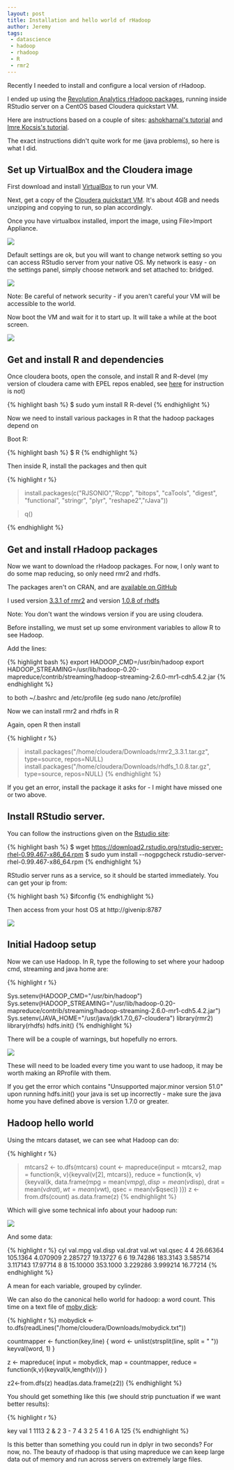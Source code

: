 ```yaml
---
layout: post
title: Installation and hello world of rHadoop
author: Jeremy
tags:
 - datascience
 - hadoop
 - rhadoop
 - R
 - rmr2
---
```


Recently I needed to install and configure a local version of rHadoop.

I ended up using the [Revolution Analytics rHadoop packages](https://github.com/RevolutionAnalytics/RHadoop/wiki),
running inside RStudio server on a CentOS based Cloudera quickstart VM.


Here are instructions based on a couple of sites: [ashokharnal's tutorial](https://ashokharnal.wordpress.com/2014/01/16/installing-r-rhadoop-and-rstudio-over-cloudera-hadoop-ecosystem-revised/)
and [Imre Kocsis's tutorial](http://home.mit.bme.hu/~ikocsis/notes/2013/10/28/rhadoop-sandbox-with-the-cloudera-quickstart-vm/).

The exact instructions didn't quite work for me (java problems), so here is what I did.

## Set up VirtualBox and the Cloudera image

First download and install [VirtualBox](https://www.virtualbox.org/) to run your VM.

Next, get a copy of the [Cloudera quickstart VM](http://www.cloudera.com/content/cloudera/en/downloads/quickstart_vms/cdh-5-4-x.html).
It's about 4GB and needs unzipping and copying to run, so plan accordingly.

Once you have virtualbox installed, import the image, using File>Import Appliance.

![](/assets/rhadooppost/import.png)

Default settings are ok, but you will want to change network setting so you can access RStudio server from your native OS.
My network is easy - on the settings panel, simply choose network and set attached to: bridged.

![](/assets/rhadooppost/network.png)

Note: Be careful of network security - if you aren't careful your VM will be accessible to the world.

Now boot the VM and wait for it to start up. It will take a while at the boot screen.

![](/assets/rhadooppost/boot.png)


## Get and install R and dependencies

Once cloudera boots, open the console, and install R and R-devel (my version of cloudera came with EPEL repos enabled, see [here](https://fedoraproject.org/wiki/EPEL) for instruction is not)

{% highlight bash %}
$ sudo yum install R R-devel
{% endhighlight %}


Now we need to install various packages in R that the hadoop packages depend on

Boot R:

{% highlight bash %}
$ R
{% endhighlight %}

Then inside R, install the packages and then quit

{% highlight r %}
> install.packages(c("RJSONIO","Rcpp", "bitops", "caTools", "digest",
  "functional", "stringr", "plyr", "reshape2","rJava"))

> q()

{% endhighlight %}

## Get and install rHadoop packages

Now we want to download the rHadoop packages. For now, I only want to do some map reducing, so only need rmr2 and rhdfs.

The packages aren't on CRAN, and are [available on GitHub](https://github.com/RevolutionAnalytics/RHadoop/wiki/Downloads)

I used version [3.3.1 of rmr2](https://github.com/RevolutionAnalytics/rmr2/releases/download/3.3.1/rmr2_3.3.1.tar.gz) and version [1.0.8 of rhdfs](https://github.com/RevolutionAnalytics/rhdfs/blob/master/build/rhdfs_1.0.8.tar.gz)

Note: You don't want the windows version if you are using cloudera.

Before installing, we must set up some environment variables to allow R to see Hadoop.

Add the lines:

{% highlight bash %}
export HADOOP_CMD=/usr/bin/hadoop
export HADOOP_STREAMING=/usr/lib/hadoop-0.20-mapreduce/contrib/streaming/hadoop-streaming-2.6.0-mr1-cdh5.4.2.jar
{% endhighlight %}


to both ~/.bashrc and /etc/profile (eg sudo nano /etc/profile)

Now we can install rmr2 and rhdfs in R

Again, open R then install

{% highlight r %}
> install.packages("/home/cloudera/Downloads/rmr2_3.3.1.tar.gz", type=source, repos=NULL)
> install.packages("/home/cloudera/Downloads/rhdfs_1.0.8.tar.gz", type=source, repos=NULL)
{% endhighlight %}


If you get an error, install the package it asks for - I might have missed one or two above.


## Install RStudio server.

You can follow the instructions given on the [Rstudio site](https://www.rstudio.com/products/rstudio/download-server/):

{% highlight bash %}
$ wget https://download2.rstudio.org/rstudio-server-rhel-0.99.467-x86_64.rpm
$ sudo yum install --nogpgcheck rstudio-server-rhel-0.99.467-x86_64.rpm
{% endhighlight %}

RStudio server runs as a service, so it should be started immediately. You can get your ip from:

{% highlight bash %}
$ifconfig
{% endhighlight %}


Then access from your host OS at http://givenip:8787

![](/assets/rhadooppost/rstudio.png)

## Initial Hadoop setup

Now we can use Hadoop. In R, type the following to set where your hadoop cmd,
streaming and java home are:

{% highlight r %}

Sys.setenv(HADOOP_CMD="/usr/bin/hadoop")
Sys.setenv(HADOOP_STREAMING="/usr/lib/hadoop-0.20-mapreduce/contrib/streaming/hadoop-streaming-2.6.0-mr1-cdh5.4.2.jar")
Sys.setenv(JAVA_HOME="/usr/java/jdk1.7.0_67-cloudera")
library(rmr2)
library(rhdfs)
hdfs.init()
{% endhighlight %}

There will be a couple of warnings, but hopefully no errors.

![](/assets/rhadooppost/startup.png)

These will need to be loaded every time you want to use hadoop, it may be worth making an RProfile with them.

If you get the error which contains "Unsupported major.minor version 51.0" upon running hdfs.init() your java is set up incorrectly - make sure the java home you have defined above is version 1.7.0 or greater.

## Hadoop hello world

Using the mtcars dataset, we can see what Hadoop can do:

{% highlight r %}

> mtcars2 <- to.dfs(mtcars)
> count <-  mapreduce(input = mtcars2,
              map = function(k, v){keyval(v[2], mtcars)},
              reduce = function(k, v){keyval(k,
                                       data.frame(mpg = mean(v$mpg),
                                                  disp = mean(v$disp),
                                                  drat = mean(v$drat),
                                                  wt = mean(v$wt),
                                                  qsec = mean(v$qsec))
            )})
> z <- from.dfs(count)
> as.data.frame(z)
{% endhighlight %}

Which will give some technical info about your hadoop run:

![](/assets/rhadooppost/job.png)

And some data:

{% highlight r %}
  cyl  val.mpg val.disp val.drat   val.wt val.qsec
4   4 26.66364 105.1364 4.070909 2.285727 19.13727
6   6 19.74286 183.3143 3.585714 3.117143 17.97714
8   8 15.10000 353.1000 3.229286 3.999214 16.77214
{% endhighlight %}

A mean for each variable, grouped by cylinder.

We can also do the canonical hello world for hadoop: a word count. This time on a text
file of [moby dick](http://www.gutenberg.org/ebooks/2701.txt.utf-8):

{% highlight r %}
mobydick <- to.dfs(readLines("/home/cloudera/Downloads/mobydick.txt"))

countmapper <- function(key,line) {
    word <- unlist(strsplit(line, split = " "))
    keyval(word, 1)
}

z <- mapreduce(
    input = mobydick,
    map = countmapper,
    reduce = function(k,v){keyval(k,length(v))}
    )

z2<-from.dfs(z)
head(as.data.frame(z2))
{% endhighlight %}

You should get something like this (we should strip punctuation if we want better results):

{% highlight r %}

  key  val
1     1113
2   &    2
3   -    7
4   3    2
5   4    1
6   A  125
{% endhighlight %}


Is this better than something you could run in dplyr in two seconds? For now, no.
The beauty of rhadoop is that using mapreduce we can keep large data out of memory and run across servers
on extremely large files.
